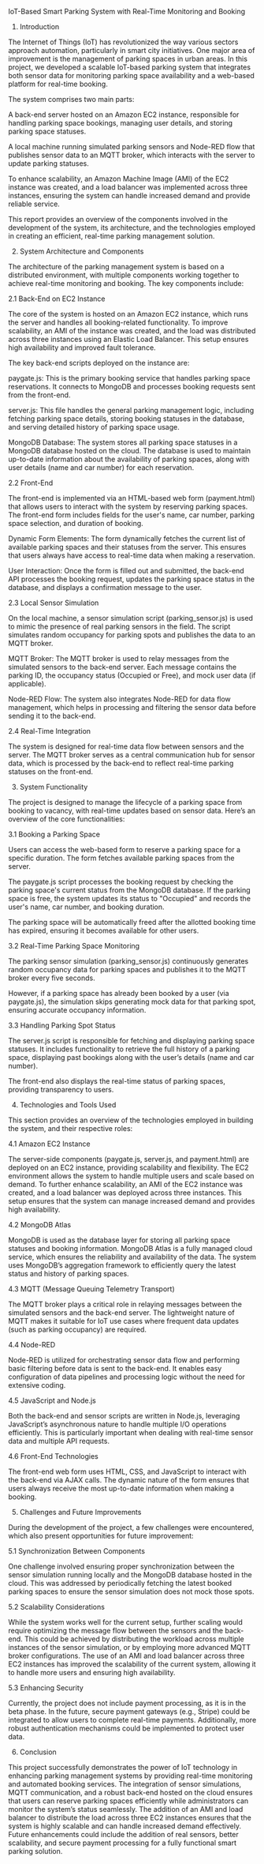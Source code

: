 IoT-Based Smart Parking System with Real-Time Monitoring and Booking

1. Introduction

The Internet of Things (IoT) has revolutionized the way various sectors approach automation, particularly in smart city initiatives. One major area of improvement is the management of parking spaces in urban areas. In this project, we developed a scalable IoT-based parking system that integrates both sensor data for monitoring parking space availability and a web-based platform for real-time booking.

The system comprises two main parts:

A back-end server hosted on an Amazon EC2 instance, responsible for handling parking space bookings, managing user details, and storing parking space statuses.

A local machine running simulated parking sensors and Node-RED flow that publishes sensor data to an MQTT broker, which interacts with the server to update parking statuses.

To enhance scalability, an Amazon Machine Image (AMI) of the EC2 instance was created, and a load balancer was implemented across three instances, ensuring the system can handle increased demand and provide reliable service.

This report provides an overview of the components involved in the development of the system, its architecture, and the technologies employed in creating an efficient, real-time parking management solution.

2. System Architecture and Components

The architecture of the parking management system is based on a distributed environment, with multiple components working together to achieve real-time monitoring and booking. The key components include:

2.1 Back-End on EC2 Instance

The core of the system is hosted on an Amazon EC2 instance, which runs the server and handles all booking-related functionality. To improve scalability, an AMI of the instance was created, and the load was distributed across three instances using an Elastic Load Balancer. This setup ensures high availability and improved fault tolerance.

The key back-end scripts deployed on the instance are:

paygate.js: This is the primary booking service that handles parking space reservations. It connects to MongoDB and processes booking requests sent from the front-end.

server.js: This file handles the general parking management logic, including fetching parking space details, storing booking statuses in the database, and serving detailed history of parking space usage.

MongoDB Database: The system stores all parking space statuses in a MongoDB database hosted on the cloud. The database is used to maintain up-to-date information about the availability of parking spaces, along with user details (name and car number) for each reservation.

2.2 Front-End

The front-end is implemented via an HTML-based web form (payment.html) that allows users to interact with the system by reserving parking spaces. The front-end form includes fields for the user's name, car number, parking space selection, and duration of booking.

Dynamic Form Elements: The form dynamically fetches the current list of available parking spaces and their statuses from the server. This ensures that users always have access to real-time data when making a reservation.

User Interaction: Once the form is filled out and submitted, the back-end API processes the booking request, updates the parking space status in the database, and displays a confirmation message to the user.

2.3 Local Sensor Simulation

On the local machine, a sensor simulation script (parking_sensor.js) is used to mimic the presence of real parking sensors in the field. The script simulates random occupancy for parking spots and publishes the data to an MQTT broker.

MQTT Broker: The MQTT broker is used to relay messages from the simulated sensors to the back-end server. Each message contains the parking ID, the occupancy status (Occupied or Free), and mock user data (if applicable).

Node-RED Flow: The system also integrates Node-RED for data flow management, which helps in processing and filtering the sensor data before sending it to the back-end.

2.4 Real-Time Integration

The system is designed for real-time data flow between sensors and the server. The MQTT broker serves as a central communication hub for sensor data, which is processed by the back-end to reflect real-time parking statuses on the front-end.

3. System Functionality

The project is designed to manage the lifecycle of a parking space from booking to vacancy, with real-time updates based on sensor data. Here’s an overview of the core functionalities:

3.1 Booking a Parking Space

Users can access the web-based form to reserve a parking space for a specific duration. The form fetches available parking spaces from the server.

The paygate.js script processes the booking request by checking the parking space's current status from the MongoDB database. If the parking space is free, the system updates its status to "Occupied" and records the user's name, car number, and booking duration.

The parking space will be automatically freed after the allotted booking time has expired, ensuring it becomes available for other users.

3.2 Real-Time Parking Space Monitoring

The parking sensor simulation (parking_sensor.js) continuously generates random occupancy data for parking spaces and publishes it to the MQTT broker every five seconds.

However, if a parking space has already been booked by a user (via paygate.js), the simulation skips generating mock data for that parking spot, ensuring accurate occupancy information.

3.3 Handling Parking Spot Status

The server.js script is responsible for fetching and displaying parking space statuses. It includes functionality to retrieve the full history of a parking space, displaying past bookings along with the user’s details (name and car number).

The front-end also displays the real-time status of parking spaces, providing transparency to users.

4. Technologies and Tools Used

This section provides an overview of the technologies employed in building the system, and their respective roles:

4.1 Amazon EC2 Instance

The server-side components (paygate.js, server.js, and payment.html) are deployed on an EC2 instance, providing scalability and flexibility. The EC2 environment allows the system to handle multiple users and scale based on demand. To further enhance scalability, an AMI of the EC2 instance was created, and a load balancer was deployed across three instances. This setup ensures that the system can manage increased demand and provides high availability.

4.2 MongoDB Atlas

MongoDB is used as the database layer for storing all parking space statuses and booking information. MongoDB Atlas is a fully managed cloud service, which ensures the reliability and availability of the data. The system uses MongoDB’s aggregation framework to efficiently query the latest status and history of parking spaces.

4.3 MQTT (Message Queuing Telemetry Transport)

The MQTT broker plays a critical role in relaying messages between the simulated sensors and the back-end server. The lightweight nature of MQTT makes it suitable for IoT use cases where frequent data updates (such as parking occupancy) are required.

4.4 Node-RED

Node-RED is utilized for orchestrating sensor data flow and performing basic filtering before data is sent to the back-end. It enables easy configuration of data pipelines and processing logic without the need for extensive coding.

4.5 JavaScript and Node.js

Both the back-end and sensor scripts are written in Node.js, leveraging JavaScript’s asynchronous nature to handle multiple I/O operations efficiently. This is particularly important when dealing with real-time sensor data and multiple API requests.

4.6 Front-End Technologies

The front-end web form uses HTML, CSS, and JavaScript to interact with the back-end via AJAX calls. The dynamic nature of the form ensures that users always receive the most up-to-date information when making a booking.

5. Challenges and Future Improvements

During the development of the project, a few challenges were encountered, which also present opportunities for future improvement:

5.1 Synchronization Between Components

One challenge involved ensuring proper synchronization between the sensor simulation running locally and the MongoDB database hosted in the cloud. This was addressed by periodically fetching the latest booked parking spaces to ensure the sensor simulation does not mock those spots.

5.2 Scalability Considerations

While the system works well for the current setup, further scaling would require optimizing the message flow between the sensors and the back-end. This could be achieved by distributing the workload across multiple instances of the sensor simulation, or by employing more advanced MQTT broker configurations. The use of an AMI and load balancer across three EC2 instances has improved the scalability of the current system, allowing it to handle more users and ensuring high availability.

5.3 Enhancing Security

Currently, the project does not include payment processing, as it is in the beta phase. In the future, secure payment gateways (e.g., Stripe) could be integrated to allow users to complete real-time payments. Additionally, more robust authentication mechanisms could be implemented to protect user data.

6. Conclusion

This project successfully demonstrates the power of IoT technology in enhancing parking management systems by providing real-time monitoring and automated booking services. The integration of sensor simulations, MQTT communication, and a robust back-end hosted on the cloud ensures that users can reserve parking spaces efficiently while administrators can monitor the system’s status seamlessly. The addition of an AMI and load balancer to distribute the load across three EC2 instances ensures that the system is highly scalable and can handle increased demand effectively. Future enhancements could include the addition of real sensors, better scalability, and secure payment processing for a fully functional smart parking solution.
